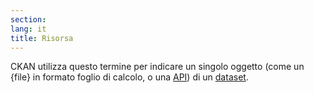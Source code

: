 ```yaml
---
section: 
lang: it 
title: Risorsa
---
```



CKAN utilizza questo termine per indicare un singolo oggetto (come un {file} in formato foglio di calcolo, o una [API](/glossary/it/api/)) di un [dataset](/glossary/it/dataset/).
